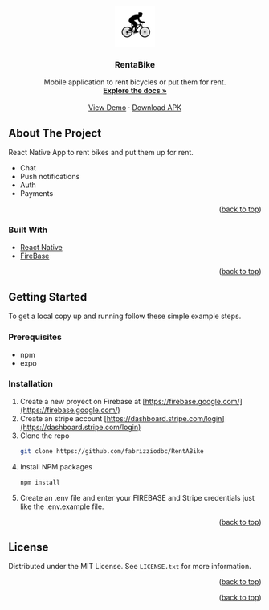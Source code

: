 <div id="top"></div>

<!-- PROJECT LOGO -->
<br />
<div align="center">
  <a href="https://github.com/fabrizziodbc/RentABike">
    <img src="assets/icon.png" alt="Logo" width="80" height="80">
  </a>

<h3 align="center">RentaBike</h3>

  <p align="center">
    Mobile application to rent bicycles or put them for rent.
    <br />
    <a href="https://github.com/fabrizziodbc/RentABike"><strong>Explore the docs »</strong></a>
    <br />
    <br />
    <a href="https://youtu.be/4861nKT3Wno">View Demo</a>
    ·
    <a href="https://expo.dev/artifacts/afbeafa1-4f1a-4839-aa38-987e9d8f4f0e">Download APK</a>
  </p>
</div>


<!-- ABOUT THE PROJECT -->
## About The Project

React Native App to rent bikes and put them up for rent.
* Chat
* Push notifications
* Auth
* Payments

<p align="right">(<a href="#top">back to top</a>)</p>



### Built With

* [React Native](https://reactnative.dev/)
* [FireBase](https://firebase.google.com/)

<p align="right">(<a href="#top">back to top</a>)</p>



<!-- GETTING STARTED -->
## Getting Started

To get a local copy up and running follow these simple example steps.

### Prerequisites

* npm
* expo

### Installation

1. Create a new proyect on Firebase at [https://firebase.google.com/](https://firebase.google.com/)
2. Create an stripe account [https://dashboard.stripe.com/login](https://dashboard.stripe.com/login)
3. Clone the repo
   ```sh
   git clone https://github.com/fabrizziodbc/RentABike
   ```
3. Install NPM packages
   ```sh
   npm install
   ```
4. Create an .env file and enter your FIREBASE and Stripe credentials just like the .env.example file.

<p align="right">(<a href="#top">back to top</a>)</p>


<!-- LICENSE -->
## License

Distributed under the MIT License. See `LICENSE.txt` for more information.

<p align="right">(<a href="#top">back to top</a>)</p>


<p align="right">(<a href="#top">back to top</a>)</p>
